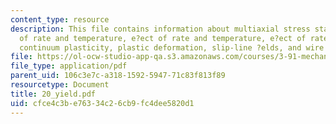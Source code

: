 ```yaml
---
content_type: resource
description: This file contains information about multiaxial stress states, e?ect
  of rate and temperature, e?ect of rate and temperature, e?ect of rate and temperature,
  continuum plasticity, plastic deformation, slip-line ?elds, and wire drawing.
file: https://ol-ocw-studio-app-qa.s3.amazonaws.com/courses/3-91-mechanical-behavior-of-plastics-spring-2007/cfce4c3be76334c26cb9fc4dee5820d1_20_yield.pdf
file_type: application/pdf
parent_uid: 106c3e7c-a318-1592-5947-71c83f813f89
resourcetype: Document
title: 20_yield.pdf
uid: cfce4c3b-e763-34c2-6cb9-fc4dee5820d1
---
```

